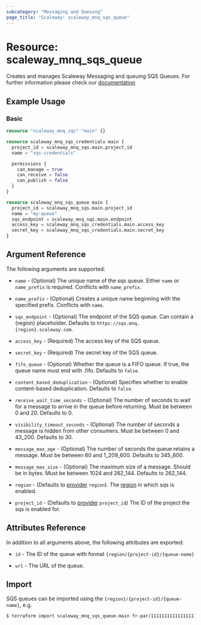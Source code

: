 ```yaml
---
subcategory: "Messaging and Queuing"
page_title: "Scaleway: scaleway_mnq_sqs_queue"
---
```


# Resource: scaleway_mnq_sqs_queue

Creates and manages Scaleway Messaging and queuing SQS Queues.
For further information please check
our [documentation](https://www.scaleway.com/en/docs/serverless/messaging/how-to/create-manage-queues/)

## Example Usage

### Basic

```terraform
resource "scaleway_mnq_sqs" "main" {}

resource scaleway_mnq_sqs_credentials main {
  project_id = scaleway_mnq_sqs.main.project_id
  name = "sqs-credentials"

  permissions {
    can_manage = true
    can_receive = false
    can_publish = false
  }
}

resource scaleway_mnq_sqs_queue main {
  project_id = scaleway_mnq_sqs.main.project_id
  name = "my-queue"
  sqs_endpoint = scaleway_mnq_sqs.main.endpoint
  access_key = scaleway_mnq_sqs_credentials.main.access_key
  secret_key = scaleway_mnq_sqs_credentials.main.secret_key
}
```

## Argument Reference

The following arguments are supported:

- `name` - (Optional) The unique name of the sqs queue. Either `name` or `name_prefix` is required. Conflicts with `name_prefix`.

- `name_prefix` - (Optional) Creates a unique name beginning with the specified prefix. Conflicts with `name`.

- `sqs_endpoint` - (Optional) The endpoint of the SQS queue. Can contain a {region} placeholder. Defaults to `https://sqs.mnq.{region}.scaleway.com`.

- `access_key` - (Required) The access key of the SQS queue.

- `secret_key` - (Required) The secret key of the SQS queue.

- `fifo_queue` - (Optional) Whether the queue is a FIFO queue. If true, the queue name must end with .fifo. Defaults to `false`.

- `content_based_deduplication` - (Optional) Specifies whether to enable content-based deduplication. Defaults to `false`.

- `receive_wait_time_seconds` - (Optional) The number of seconds to wait for a message to arrive in the queue before returning. Must be between 0 and 20. Defaults to 0.

- `visibility_timeout_seconds` - (Optional) The number of seconds a message is hidden from other consumers. Must be between 0 and 43_200. Defaults to 30.

- `message_max_age` - (Optional) The number of seconds the queue retains a message. Must be between 60 and 1_209_600. Defaults to 345_600.

- `message_max_size` - (Optional) The maximum size of a message. Should be in bytes. Must be between 1024 and 262_144. Defaults to 262_144.

- `region` - (Defaults to [provider](../index.md#region) `region`). The [region](../guides/regions_and_zones.md#regions) in which sqs is enabled.

- `project_id` - (Defaults to [provider](../index.md#project_id) `project_id`) The ID of the project the sqs is enabled for.


## Attributes Reference

In addition to all arguments above, the following attributes are exported:

- `id` - The ID of the queue with format `{region/{project-id}/{queue-name}`

- `url` - The URL of the queue.

## Import

SQS queues can be imported using the `{region}/{project-id}/{queue-name}`, e.g.

```bash
$ terraform import scaleway_mnq_sqs_queue.main fr-par/11111111111111111111111111111111/my-queue
```
